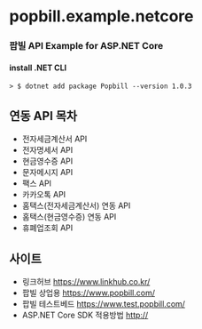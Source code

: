 # popbill.example.netcore


### 팝빌 API Example for ASP.NET Core


#### install .NET CLI
    > $ dotnet add package Popbill --version 1.0.3


연동 API 목차
------------------------------
* 전자세금계산서 API
* 전자명세서 API
* 현금영수증 API
* 문자메시지 API
* 팩스 API
* 카카오톡 API
* 홈택스(전자세금계산서) 연동 API
* 홈택스(현금영수증) 연동 API
* 휴폐업조회 API

사이트
-------------------------------
* 링크허브 <https://www.linkhub.co.kr/>
* 팝빌 상업용 <https://www.popbill.com/>
* 팝빌 테스트베드 <https://www.test.popbill.com/>
* ASP.NET Core SDK 적용방법 <http://>
